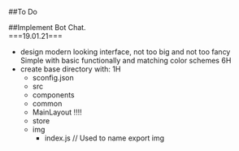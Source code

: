 ##To Do

##Implement Bot Chat.<br>
===19.01.21===<br>
* design modern looking interface, not too big and not too fancy <br>
  Simple with basic functionally and matching color schemes  6H <br>
* create base directory with: 1H <br>
  * sconfig.json <br>
  * src <br>
  * components <br>
  * common <br>
  * MainLayout  !!!! <br>
  * store <br>
  * img <br>
     - index.js  // Used to name export img <br>
